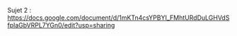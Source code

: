 Sujet 2 : https://docs.google.com/document/d/1mKTn4csYPBYI_FMhtURdDuLGHVdSfplaGbVRPL7YGn0/edit?usp=sharing